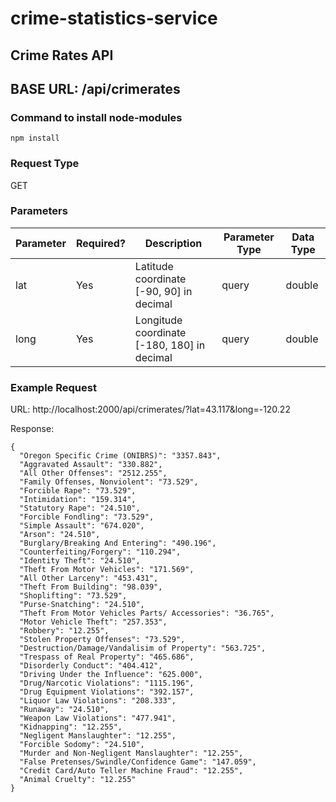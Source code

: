 # crime-statistics-service

## Crime Rates API 

## BASE URL: /api/crimerates
### Command to install node-modules
`npm install`
### Request Type
GET
### Parameters

|Parameter |Required? |Description |Parameter Type |Data Type |
|-------|--------|------------|-------------|---------|
|lat |Yes|Latitude coordinate [-90, 90] in decimal|query|double
|long|Yes|Longitude coordinate [-180, 180] in decimal|query|double

### Example Request
URL: http://localhost:2000/api/crimerates/?lat=43.117&long=-120.22


Response: 
```
{
  "Oregon Specific Crime (ONIBRS)": "3357.843",
  "Aggravated Assault": "330.882",
  "All Other Offenses": "2512.255",
  "Family Offenses, Nonviolent": "73.529",
  "Forcible Rape": "73.529",
  "Intimidation": "159.314",
  "Statutory Rape": "24.510",
  "Forcible Fondling": "73.529",
  "Simple Assault": "674.020",
  "Arson": "24.510",
  "Burglary/Breaking And Entering": "490.196",
  "Counterfeiting/Forgery": "110.294",
  "Identity Theft": "24.510",
  "Theft From Motor Vehicles": "171.569",
  "All Other Larceny": "453.431",
  "Theft From Building": "98.039",
  "Shoplifting": "73.529",
  "Purse-Snatching": "24.510",
  "Theft From Motor Vehicles Parts/ Accessories": "36.765",
  "Motor Vehicle Theft": "257.353",
  "Robbery": "12.255",
  "Stolen Property Offenses": "73.529",
  "Destruction/Damage/Vandalisim of Property": "563.725",
  "Trespass of Real Property": "465.686",
  "Disorderly Conduct": "404.412",
  "Driving Under the Influence": "625.000",
  "Drug/Narcotic Violations": "1115.196",
  "Drug Equipment Violations": "392.157",
  "Liquor Law Violations": "208.333",
  "Runaway": "24.510",
  "Weapon Law Violations": "477.941",
  "Kidnapping": "12.255",
  "Negligent Manslaughter": "12.255",
  "Forcible Sodomy": "24.510",
  "Murder and Non-Negligent Manslaughter": "12.255",
  "False Pretenses/Swindle/Confidence Game": "147.059",
  "Credit Card/Auto Teller Machine Fraud": "12.255",
  "Animal Cruelty": "12.255"
}
```
